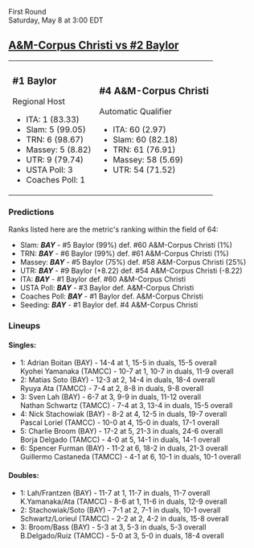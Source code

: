 First Round  
Saturday, May 8 at 3:00 EDT
## [A&M-Corpus Christi vs #2 Baylor](https://www.ncaa.com/game/5833401) 

<table><tr><td>  

### #1 Baylor  

Regional Host  
- ITA: 1 (83.33)  
- Slam: 5 (99.05)  
- TRN: 6 (98.67)  
- Massey: 5 (8.82)  
- UTR: 9 (79.74)  
- USTA Poll: 3  
- Coaches Poll: 1  

</td><td>  

### #4 A&M-Corpus Christi  

Automatic Qualifier  
- ITA: 60 (2.97)  
- Slam: 60 (82.18)  
- TRN: 61 (76.91)  
- Massey: 58 (5.69)  
- UTR: 54 (71.52)  

</td></tr></table>  

 ### Predictions  

Ranks listed here are the metric's ranking within the field of 64:  
- Slam: ***BAY*** - #5 Baylor (99%) def. #60 A&M-Corpus Christi (1%)  
- TRN: ***BAY*** - #6 Baylor (99%) def. #61 A&M-Corpus Christi (1%)  
- Massey: ***BAY*** - #5 Baylor (75%) def. #58 A&M-Corpus Christi (25%)  
- UTR: ***BAY*** - #9 Baylor (+8.22) def. #54 A&M-Corpus Christi (-8.22)  
- ITA: ***BAY*** - #1 Baylor def. #60 A&M-Corpus Christi  
- USTA Poll: ***BAY*** - #3 Baylor def. A&M-Corpus Christi  
- Coaches Poll: ***BAY*** - #1 Baylor def. A&M-Corpus Christi  
- Seeding: ***BAY*** - #1 Baylor def. #4 A&M-Corpus Christi  

 ### Lineups  

 #### Singles:  
- 1: Adrian Boitan (BAY) - 14-4 at 1, 15-5 in duals, 15-5 overall  
    Kyohei Yamanaka (TAMCC) - 10-7 at 1, 10-7 in duals, 11-9 overall  
- 2: Matias Soto (BAY) - 12-3 at 2, 14-4 in duals, 18-4 overall  
    Ryuya Ata (TAMCC) - 7-4 at 2, 8-8 in duals, 9-8 overall  
- 3: Sven Lah (BAY) - 6-7 at 3, 9-9 in duals, 11-12 overall  
    Nathan Schwartz (TAMCC) - 7-4 at 3, 13-4 in duals, 15-5 overall  
- 4: Nick Stachowiak (BAY) - 8-2 at 4, 12-5 in duals, 19-7 overall  
    Pascal Loriel (TAMCC) - 10-0 at 4, 15-0 in duals, 17-1 overall  
- 5: Charlie Broom (BAY) - 17-2 at 5, 21-3 in duals, 24-6 overall  
    Borja Delgado (TAMCC) - 4-0 at 5, 14-1 in duals, 14-1 overall  
- 6: Spencer Furman (BAY) - 11-2 at 6, 18-2 in duals, 21-3 overall  
    Guillermo Castaneda (TAMCC) - 4-1 at 6, 10-1 in duals, 10-1 overall  

 #### Doubles:  
- 1: Lah/Frantzen (BAY) - 11-7 at 1, 11-7 in duals, 11-7 overall  
    K.Yamanaka/Ata (TAMCC) - 8-6 at 1, 11-6 in duals, 12-9 overall  
- 2: Stachowiak/Soto (BAY) - 7-1 at 2, 7-1 in duals, 10-1 overall  
    Schwartz/Lorieul (TAMCC) - 2-2 at 2, 4-2 in duals, 15-8 overall  
- 3: Broom/Bass (BAY) - 5-3 at 3, 5-3 in duals, 5-3 overall  
    B.Delgado/Ruiz (TAMCC) - 5-0 at 3, 5-0 in duals, 18-4 overall  